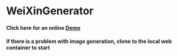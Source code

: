 # WeiXinGenerator
#### Click here for an online [Demo](https://mrwalie.github.io/WeiXinGenerator/index.html) 
#### If there is a problem with image generation, clone to the local web container to start 
